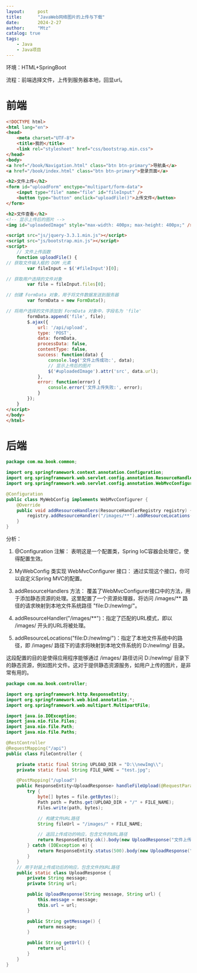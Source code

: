 ```yaml
---
layout:     post
title:      "JavaWeb网络图片的上传与下载"
date:       2024-2-27
author:     "Mtz"
catalog: true
tags:
    - Java
    - Java项目
---
```


环境：HTML+SpringBoot

流程：前端选择文件，上传到服务器本地，回显url。

# 前端

```html
<!DOCTYPE html>
<html lang="en">
<head>
    <meta charset="UTF-8">
    <title>我的</title>
    <link rel="stylesheet" href="css/bootstrap.min.css">
</head>
<body>
<a href="/book/Navigation.html" class="btn btn-primary">导航条</a>
<a href="/book/index.html" class="btn btn-primary">登录页面</a>

<h2>文件上传</h2>
<form id="uploadForm" enctype="multipart/form-data">
    <input type="file" name="file" id="fileInput" />
    <button type="button" onclick="uploadFile()">上传文件</button>
</form>

<h2>文件查看</h2>
<!-- 显示上传后的图片 -->
<img id="uploadedImage" style="max-width: 400px; max-height: 400px;" />

<script src="js/jquery-3.3.1.min.js"></script>
<script src="js/bootstrap.min.js"></script>
<script>
    // 文件上传函数
    function uploadFile() {
// 获取文件输入框的 DOM 元素
        var fileInput = $('#fileInput')[0];

// 获取用户选择的文件对象
        var file = fileInput.files[0];

// 创建 FormData 对象，用于将文件数据发送到服务器
        var formData = new FormData();

// 将用户选择的文件添加到 FormData 对象中，字段名为 'file'
        formData.append('file', file);
        $.ajax({
            url: '/api/upload',
            type: 'POST',
            data: formData,
            processData: false,
            contentType: false,
            success: function(data) {
                console.log('文件上传成功:', data);
                // 显示上传后的图片
                $('#uploadedImage').attr('src', data.url);
            },
            error: function(error) {
                console.error('文件上传失败:', error);
            }
        });
    }
</script>
</body>
</html>

```

# 后端

```java
package com.ma.book.common;

import org.springframework.context.annotation.Configuration;
import org.springframework.web.servlet.config.annotation.ResourceHandlerRegistry;
import org.springframework.web.servlet.config.annotation.WebMvcConfigurer;

@Configuration
public class MyWebConfig implements WebMvcConfigurer {
    @Override
    public void addResourceHandlers(ResourceHandlerRegistry registry) {
        registry.addResourceHandler("/images/**").addResourceLocations("file:D:/newImg/");
    }
}
```

分析：

1. @Configuration 注解： 表明这是一个配置类，Spring IoC容器会处理它，使得配置生效。

2. MyWebConfig 类实现 WebMvcConfigurer 接口： 通过实现这个接口，你可以自定义Spring MVC的配置。

3. addResourceHandlers 方法： 覆盖了WebMvcConfigurer接口中的方法，用于添加静态资源的处理。这里配置了一个资源处理器，将访问 /images/** 路径的请求映射到本地文件系统路径 "file:D:/newImg/"。

4. addResourceHandler("/images/**")：指定了匹配的URL模式，即以 /images/ 开头的URL将被处理。

5. addResourceLocations("file:D:/newImg/")：指定了本地文件系统中的路径，即 /images/ 路径下的请求将映射到本地文件系统的 D:/newImg/ 目录。

这段配置的目的是使得应用程序能够通过 /images/ 路径访问 D:/newImg/ 目录下的静态资源，例如图片文件。这对于提供静态资源服务，如用户上传的图片，是非常有用的。

```java
package com.ma.book.controller;

import org.springframework.http.ResponseEntity;
import org.springframework.web.bind.annotation.*;
import org.springframework.web.multipart.MultipartFile;

import java.io.IOException;
import java.nio.file.Files;
import java.nio.file.Path;
import java.nio.file.Paths;

@RestController
@RequestMapping("/api")
public class FileController {

    private static final String UPLOAD_DIR = "D:\\newImg\\";
    private static final String FILE_NAME = "test.jpg";

    @PostMapping("/upload")
    public ResponseEntity<UploadResponse> handleFileUpload(@RequestParam("file") MultipartFile file) {
        try {
            byte[] bytes = file.getBytes();
            Path path = Paths.get(UPLOAD_DIR + "/" + FILE_NAME);
            Files.write(path, bytes);

            // 构建文件URL路径
            String fileUrl = "/images/" + FILE_NAME;

            // 返回上传成功的响应，包含文件的URL路径
            return ResponseEntity.ok().body(new UploadResponse("文件上传成功", fileUrl));
        } catch (IOException e) {
            return ResponseEntity.status(500).body(new UploadResponse("上传文件时发生错误", null));
        }
    }
    // 用于封装上传成功后的响应，包含文件的URL路径
    public static class UploadResponse {
        private String message;
        private String url;

        public UploadResponse(String message, String url) {
            this.message = message;
            this.url = url;
        }

        public String getMessage() {
            return message;
        }

        public String getUrl() {
            return url;
        }
    }
}

```



